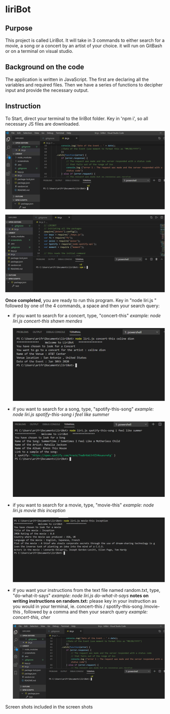 # liriBot

## Purpose 
This project is called LiriBot. It will take in 3 commands to either search for a movie, a song or a concert by an artist of your choice. it will run on GitBash or on a terminal on visual studio.

## Background on the code
The application is written in JavaScript. The first are declaring all the variables and required files. Then we have a series of functions to decipher input and provide the necessary output.


## Instruction
To Start, direct your terminal to the liriBot folder. Key in 'npm i', so all necessary JS files are downloaded.

![](screenshots/photo1.PNG)

![](screenshots/photo2.PNG)


**Once completed**, you are ready to run this program. Key in "node liri.js " followed by one of the 4 commands, a space and then your search query:
- if you want to search for a concert, type, "concert-this"
    *example: node liri.js concert-this shawn mendes*
    
    ![](screenshots/photo3.PNG)
    
- if you want to search for a song, type, "spotify-this-song"
    *example: node liri.js spotify-this-song i feel like summer*
    
    ![](screenshots/photo4.PNG)
    
- if you want to search for a movie, type, "movie-this"
    *example: node liri.js movie this inception*
    
    ![](screenshots/photo5.PNG)
    
    
- if you want your instructions from the text file named random.txt, type, "do-what-it-says"
    *example: node liri.js do-what-it-says*
    **notes on writing instructions on random.txt:** please key in your instruction as you would in your terminal, ie. concert-this / spotify-this-song /movie-this , followed by a comma and then your search query
        *example: concert-this, cher*

    ![](screenshots/photo1.PNG)
        


Screen shots included in the screen shots 

